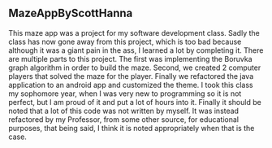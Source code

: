 ## MazeAppByScottHanna
This maze app was a project for my software development class. Sadly the class has now gone away from this project, which is too bad because although it was a giant pain in the ass, I learned a lot by completing it. There are multiple parts to this project. The first was implementing the Boruvka graph algorithm in order to build the maze. Second, we created 2 computer players that solved the maze for the player. Finally we refactored the java application to an android app and customized the theme. I took this class my sophomore year, when I was very new to programming so it is not perfect, but I am proud of it and put a lot of hours into it. Finally it should be noted that a lot of this code was not written by myself. It was instead refactored by my Professor, from some other source, for educational purposes, that being said, I think it is noted appropriately when that is the case. 

